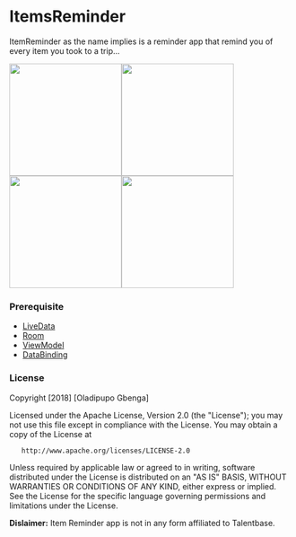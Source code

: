 # ItemsReminder
ItemReminder as the name implies is a reminder app that remind you of every item you took to a trip...

<img src="https://github.com/devmike01/ItemsReminder/blob/master/device-2018-06-12-135501.png" width="200"><img src="https://github.com/devmike01/ItemsReminder/blob/master/device-2018-06-12-135709.png" width="200"><img src="https://github.com/devmike01/ItemsReminder/blob/master/device-2018-06-12-135731.png" width="200"><img src="https://github.com/devmike01/ItemsReminder/blob/master/device-2018-06-13-154416.png" width="200">

### Prerequisite
* [LiveData](https://developer.android.com/topic/libraries/architecture/livedata)
* [Room](https://developer.android.com/topic/libraries/architecture/room)
* [ViewModel](https://developer.android.com/topic/libraries/architecture/viewmodel) 
* [DataBinding](https://developer.android.com/topic/libraries/data-binding/)

### License
Copyright [2018] [Oladipupo Gbenga]

   Licensed under the Apache License, Version 2.0 (the "License");
   you may not use this file except in compliance with the License.
   You may obtain a copy of the License at

       http://www.apache.org/licenses/LICENSE-2.0

   Unless required by applicable law or agreed to in writing, software
   distributed under the License is distributed on an "AS IS" BASIS,
   WITHOUT WARRANTIES OR CONDITIONS OF ANY KIND, either express or implied.
   See the License for the specific language governing permissions and
   limitations under the License.
   
   
   **Dislaimer:** Item Reminder app is not in any form affiliated to Talentbase. 
